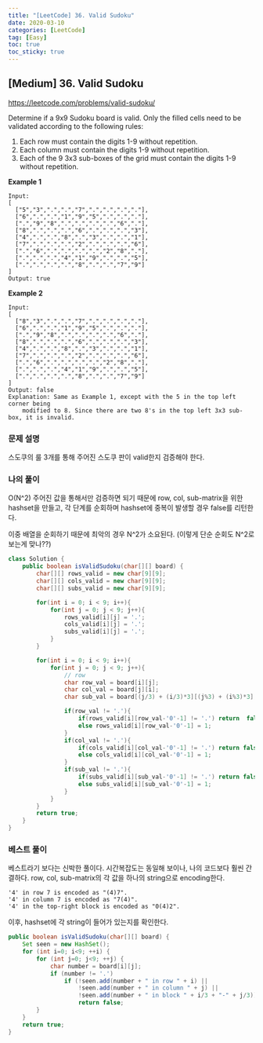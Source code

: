```yaml
---
title: "[LeetCode] 36. Valid Sudoku"
date: 2020-03-10
categories: [LeetCode]
tag: [Easy]
toc: true
toc_sticky: true
---
```


## [Medium] 36. Valid Sudoku

https://leetcode.com/problems/valid-sudoku/

Determine if a 9x9 Sudoku board is valid. Only the filled cells need to be validated according to the following rules:

1. Each row must contain the digits 1-9 without repetition.
1. Each column must contain the digits 1-9 without repetition.
1. Each of the 9 3x3 sub-boxes of the grid must contain the digits 1-9 without repetition.

**Example 1**

```explain
Input:
[
  ["5","3",".",".","7",".",".",".","."],
  ["6",".",".","1","9","5",".",".","."],
  [".","9","8",".",".",".",".","6","."],
  ["8",".",".",".","6",".",".",".","3"],
  ["4",".",".","8",".","3",".",".","1"],
  ["7",".",".",".","2",".",".",".","6"],
  [".","6",".",".",".",".","2","8","."],
  [".",".",".","4","1","9",".",".","5"],
  [".",".",".",".","8",".",".","7","9"]
]
Output: true
```

**Example 2**

```explain
Input:
[
  ["8","3",".",".","7",".",".",".","."],
  ["6",".",".","1","9","5",".",".","."],
  [".","9","8",".",".",".",".","6","."],
  ["8",".",".",".","6",".",".",".","3"],
  ["4",".",".","8",".","3",".",".","1"],
  ["7",".",".",".","2",".",".",".","6"],
  [".","6",".",".",".",".","2","8","."],
  [".",".",".","4","1","9",".",".","5"],
  [".",".",".",".","8",".",".","7","9"]
]
Output: false
Explanation: Same as Example 1, except with the 5 in the top left corner being 
    modified to 8. Since there are two 8's in the top left 3x3 sub-box, it is invalid.
```

### 문제 설명

스도쿠의 룰 3개를 통해 주어진 스도쿠 판이 valid한지 검증해야 한다.

### 나의 풀이

O(N^2)
주어진 값을 통해서만 검증하면 되기 때문에 row, col, sub-matrix을 위한 hashset을 만들고, 각 단계를 순회하며 hashset에 중복이 발생할 경우 false를 리턴한다.

이중 배열을 순회하기 때문에 최악의 경우 N^2가 소요된다. (이렇게 단순 순회도 N^2로 보는게 맞나??)

```java
class Solution {
    public boolean isValidSudoku(char[][] board) {
        char[][] rows_valid = new char[9][9];
        char[][] cols_valid = new char[9][9];
        char[][] subs_valid = new char[9][9];

        for(int i = 0; i < 9; i++){
            for(int j = 0; j < 9; j++){
                rows_valid[i][j] = '.';
                cols_valid[i][j] = '.';
                subs_valid[i][j] = '.';
            }
        }

        for(int i = 0; i < 9; i++){
            for(int j = 0; j < 9; j++){
                // row
                char row_val = board[i][j];
                char col_val = board[j][i];
                char sub_val = board[(j/3) + (i/3)*3][(j%3) + (i%3)*3];

                if(row_val != '.'){
                    if(rows_valid[i][row_val-'0'-1] != '.') return  false;
                    else rows_valid[i][row_val-'0'-1] = 1;
                }
                if(col_val != '.'){
                    if(cols_valid[i][col_val-'0'-1] != '.') return false;
                    else cols_valid[i][col_val-'0'-1] = 1;
                }
                if(sub_val != '.'){
                    if(subs_valid[i][sub_val-'0'-1] != '.') return false;
                    else subs_valid[i][sub_val-'0'-1] = 1;
                }
            }
        }
        return true;
    }
}
```

### 베스트 풀이

베스트라기 보다는 신박한 풀이다. 시간복잡도는 동일해 보이나, 나의 코드보다 훨씬 간결하다.
row, col, sub-matrix의 각 값을 하나의 string으로 encoding한다.

```explain
'4' in row 7 is encoded as "(4)7".
'4' in column 7 is encoded as "7(4)".
'4' in the top-right block is encoded as "0(4)2".
```

이후, hashset에 각 string이 들어가 있는지를 확인한다.

```java
public boolean isValidSudoku(char[][] board) {
    Set seen = new HashSet();
    for (int i=0; i<9; ++i) {
        for (int j=0; j<9; ++j) {
            char number = board[i][j];
            if (number != '.')
                if (!seen.add(number + " in row " + i) ||
                    !seen.add(number + " in column " + j) ||
                    !seen.add(number + " in block " + i/3 + "-" + j/3))
                    return false;
        }
    }
    return true;
}
```
